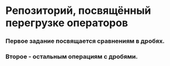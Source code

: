 # Репозиторий, посвящённый перегрузке операторов
### Первое задание посвящается сравнениям в дробях.  
### Второе - остальным операциям с дробями.